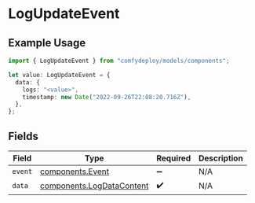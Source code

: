 # LogUpdateEvent

## Example Usage

```typescript
import { LogUpdateEvent } from "comfydeploy/models/components";

let value: LogUpdateEvent = {
  data: {
    logs: "<value>",
    timestamp: new Date("2022-09-26T22:08:20.716Z"),
  },
};
```

## Fields

| Field                                                                  | Type                                                                   | Required                                                               | Description                                                            |
| ---------------------------------------------------------------------- | ---------------------------------------------------------------------- | ---------------------------------------------------------------------- | ---------------------------------------------------------------------- |
| `event`                                                                | [components.Event](../../models/components/event.md)                   | :heavy_minus_sign:                                                     | N/A                                                                    |
| `data`                                                                 | [components.LogDataContent](../../models/components/logdatacontent.md) | :heavy_check_mark:                                                     | N/A                                                                    |